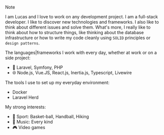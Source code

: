 > [!NOTE]  
> I am Lucas and I love to work on any development project. I am a full-stack developer. I like to discover new technologies and frameworks. I also like to think about different issues and solve them. What's more, I really like to think about how to structure things, like thinking about the database infrastructure or how to write my code cleanly using `SOLID` principles or `design patterns`.

The languages|frameworks I work with every day, whether at work or on a side project:
- 🐘 Laravel, Symfony, PHP
- 🌐 Node.js, Vue.JS, React.js, Inertia.js, Typescript, Livewire

The tools I use to set up my everyday environment:
- Docker
- Laravel Herd

My strong interests:
- 🎽 Sport: Basket-ball, Handball, Hiking
- 🎵 Music: Every kind
- 🎮 Video games
